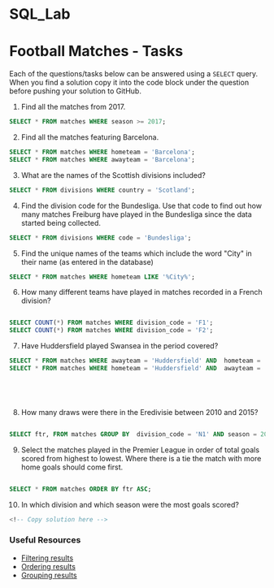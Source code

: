 # SQL_Lab
# Football Matches - Tasks

Each of the questions/tasks below can be answered using a `SELECT` query. When you find a solution copy it into the code block under the question before pushing your solution to GitHub.

1) Find all the matches from 2017.

```sql
SELECT * FROM matches WHERE season >= 2017;


```

2) Find all the matches featuring Barcelona.

```sql
SELECT * FROM matches WHERE hometeam = 'Barcelona';
SELECT * FROM matches WHERE awayteam = 'Barcelona';


```

3) What are the names of the Scottish divisions included?

```sql
SELECT * FROM divisions WHERE country = 'Scotland';


```

4) Find the division code for the Bundesliga. Use that code to find out how many matches Freiburg have played in the Bundesliga since the data started being collected.

```sql
SELECT * FROM divisions WHERE code = 'Bundesliga';


```

5) Find the unique names of the teams which include the word "City" in their name (as entered in the database)

```sql
SELECT * FROM matches WHERE hometeam LIKE '%City%';

```

6) How many different teams have played in matches recorded in a French division?

```sql

SELECT COUNT(*) FROM matches WHERE division_code = 'F1';
SELECT COUNT(*) FROM matches WHERE division_code = 'F2';

```

7) Have Huddersfield played Swansea in the period covered?
```sql
SELECT * FROM matches WHERE awayteam = 'Huddersfield' AND  hometeam = 'Swansea';
SELECT * FROM matches WHERE hometeam = 'Huddersfield' AND  awayteam = 'Swansea';






```

8) How many draws were there in the Eredivisie between 2010 and 2015?

```sql

SELECT ftr, FROM matches GROUP BY  division_code = 'N1' AND season = 2010 BETWEEN 2015;

```

9) Select the matches played in the Premier League in order of total goals scored from highest to lowest. Where there is a tie the match with more home goals should come first.

```sql

SELECT * FROM matches ORDER BY ftr ASC;

```

10) In which division and which season were the most goals scored?

```sql
<!-- Copy solution here -->


```

### Useful Resources

- [Filtering results](https://www.w3schools.com/sql/sql_where.asp)
- [Ordering results](https://www.w3schools.com/sql/sql_orderby.asp)
- [Grouping results](https://www.w3schools.com/sql/sql_groupby.asp)
